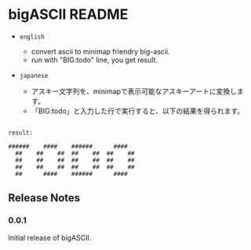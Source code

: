 # bigASCII README

- `english`
	- convert ascii to minimap friendry big-ascii.
	- run with "BIG:todo" line, you get result.

- `japanese`
	- アスキー文字列を、minimapで表示可能なアスキーアートに変換します。
	- 「BIG:todo」と入力した行で実行すると、以下の結果を得られます。

```

result:

######    ####    ######      ####  
  ##    ##    ##  ##    ##  ##    ##
  ##    ##    ##  ##    ##  ##    ##
  ##    ##    ##  ##    ##  ##    ##
  ##      ####    ######      ####  

```

## Release Notes

### 0.0.1

Initial release of bigASCII.

